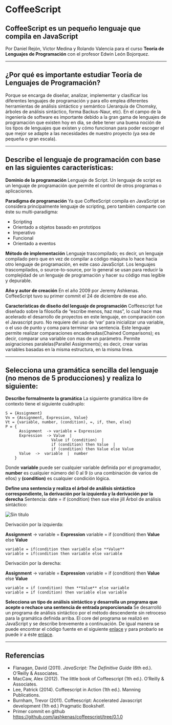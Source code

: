 # CoffeeScript

## CoffeeScript es un pequeño lenguaje que compila en JavaScript

Por Daniel Rejón, Victor Medina y Rolando Valencia para el curso **Teoría de Lenguajes de Programación** con el profesor Edwin León Bojorquez.

----------
## ¿Por qué es importante estudiar Teoría de Lenguajes de Programación?

Porque se encarga de diseñar, analizar, implementar y clasificar los diferentes lenguajes de programación y para ello emplea diferentes herramientas de análisis sintáctico y semántico (Jerarquía de Chomsky, árboles de análisis sintáctico, forma Backus-Naur, etc).
En el campo de la ingeniería de software es importante debido a la gran gama de lenguajes de programación que existen hoy en día, se debe tener una buena noción de los tipos de lenguajes que existen y cómo funcionan para poder escoger el que mejor se adapte a las necesidades de nuestro proyecto (ya sea de pequeña o gran escala).


----------
## Describe el lenguaje de programación con base en las siguientes características:

**Dominio de la programación**
Lenguaje de Script.
Un lenguaje de script es un lenguaje de programación que permite el control de otros
programas o aplicaciones.

**Paradigma de programación**
Ya que CoffeeScript compila en JavaScript se considera principalmente lenguaje de scripting, pero también comparte con éste su multi-paradigma:

- Scripting
- Orientado a objetos basado en prototipos
- Imperativo
- Funcional
- Orientado a eventos

**Método de implementación**
Lenguaje trascompilado; es decir, un lenguaje compilado pero que en vez de compilar a código máquina lo hace hacia otro lenguaje de programación, en este caso JavaScript.
Los lenguajes trascompilados, o source-to-source, por lo general se usan para reducir la complejidad de un lenguaje de programación y hacer su código mas legible y depurable.

**Año y autor de creación**
En el año 2009 por Jeremy Ashkenas.
CoffeeScript tuvo su primer commit el 24 de diciembre de ese año.

**Características de diseño del lenguaje de programación**
Coffeescript fue diseñado sobre la filosofía de “escribe menos, haz mas”, lo cual hace mas acelerado el desarrollo de proyectos en este lenguaje, en comparación con el Javascript puro.
No requiere del uso de ‘var’ para inicializar una variable, o el uso de punto y coma para terminar una sentencia.
Este lenguaje permite realizar comparaciones encadenadas(Chained Comparisons); es decir, comparar una variable con mas de un parámetro.
Permite asignaciones paralelas(Parallel Assignments); es decir, crear varias variables basadas en la misma estructura, en la misma línea.


----------
## Selecciona una gramática sencilla del lenguaje (no menos de 5 producciones) y realiza lo siguiente:

**Describe formalmente la gramática**
La siguiente gramática libre de contexto tiene el siguiente cuádruplo:

    S = {Assignment}
    Vn = {Assignment, Expression, Value}
    Vt = {variable, number, (condition), =, if, then, else}
    P = {
          Assignment  -> variable = Expression
          Expression  -> Value  |
                        Value if (condition)  |
                        if (condition) then Value  |
                        if (condition) then Value else Value
          Value  ->  variable  |  number
        }      

Donde **variable** puede ser cualquier variable definida por el programador, **number** es cualquier número del 0 al 9 (o una combinación de varios de ellos) y **(condition)** es cualquier condición lógica.

**Define una sentencia y realiza el árbol de análisis sintáctico correspondiente, la derivación por la izquierda y la derivación por la derecha**
Sentencia:  date = if (condition) then sue else jill
Árbol de análisis sintáctico:

![Sin titulo](https://d2mxuefqeaa7sj.cloudfront.net/s_F3AB5309FE933345FC8F4BA756FC1A105EDA0A8A8219901D2C5A93112BB222F3_1488186617107_Screen+Shot+2017-02-27+at+03.09.49.png)

Derivación por la izquierda:

**Assignment**  ->  variable = **Expression**
                               variable = if (condition) then **Value** else **Value**
~~~
variable = if(condition then variable else **Value**
variable = if(condition then variable else variable
~~~

Derivación por la derecha:

**Assignment**  ->  variable = **Expression**
                               variable = if (condition) then **Value** else **Value**
~~~
variable = if (condition) then **Value** else variable
variable = if (condition) then variable else variable
~~~

**Selecciona un tipo de análisis sintáctico y desarrolla un programa que acepte o rechace una sentencia de entrada proporcionada**
Se desarrolló un programa de análisis sintáctico por el método descendente sin retroceso para la gramática definida arriba.
El core del programa se realizó en JavaScript y se describe brevemente a continuación.
De igual manera se puede encontrar el código fuente en el siguiente [enlace](https://github.com/rejonpardenilla/coffeescript-analizer) y para probarlo se puede ir a éste [enlace](http://rejonpardenilla.heliohost.org/coffee-analizer/).


----------
## Referencias
- Flanagan, David (2011). *JavaScript: The Definitive Guide* (6th ed.). O’Reilly & Associates.
- MacCaw, Alex (2012). The little book of Coffeescript (1th ed.). O’Reilly & Associates.
- Lee, Patrick (2014). Coffeescript in Action (1th ed.). Manning Publications.
- Burnham, Trevor (2011). Coffeescript: Accelerated Javascript development (1th ed.) Pragmatic Bookshelf.
- Primer commit en github https://github.com/jashkenas/coffeescript/tree/0.1.0
